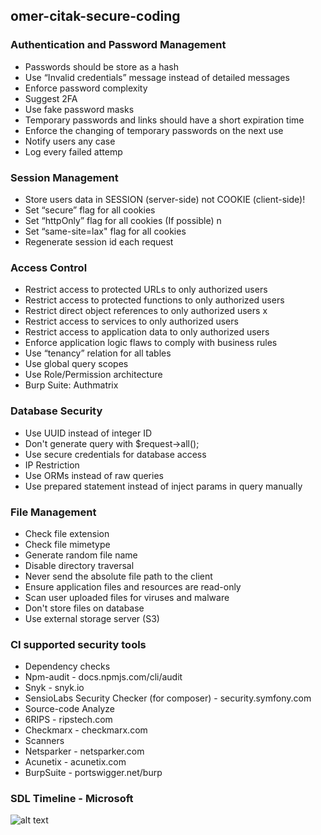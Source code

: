 ## omer-citak-secure-coding

### Authentication and Password Management
- Passwords should be store as a hash
- Use “Invalid credentials” message instead of detailed messages
- Enforce password complexity
- Suggest 2FA
- Use fake password masks
- Temporary passwords and links should have a short expiration time
- Enforce the changing of temporary passwords on the next use
- Notify users any case
- Log every failed attemp

### Session Management
- Store users data in SESSION (server-side) not COOKIE (client-side)!
- Set “secure” flag for all cookies
- Set “httpOnly” flag for all cookies (If possible) n
- Set “same-site=lax" flag for all cookies
- Regenerate session id each request

### Access Control
- Restrict access to protected URLs to only authorized users
- Restrict access to protected functions to only authorized users
- Restrict direct object references to only authorized users x
- Restrict access to services to only authorized users
- Restrict access to application data to only authorized users
- Enforce application logic flaws to comply with business rules
- Use “tenancy” relation for all tables
- Use global query scopes
- Use Role/Permission architecture
- Burp Suite: Authmatrix

### Database Security
- Use UUID instead of integer ID
- Don't generate query with $request->all();
- Use secure credentials for database access
- IP Restriction
- Use ORMs instead of raw queries
- Use prepared statement instead of inject params in query manually

### File Management
- Check file extension
- Check file mimetype
- Generate random file name
- Disable directory traversal
- Never send the absolute file path to the client
- Ensure application files and resources are read-only
- Scan user uploaded files for viruses and malware
- Don't store files on database
- Use external storage server (S3)

### CI supported security tools
- Dependency checks
- Npm-audit - docs.npmjs.com/cli/audit
- Snyk - snyk.io
- SensioLabs Security Checker (for composer) - security.symfony.com
- Source-code Analyze
- 6RIPS - ripstech.com
- Checkmarx - checkmarx.com
- Scanners
- Netsparker - netsparker.com
- Acunetix - acunetix.com
- BurpSuite - portswigger.net/burp  

### SDL Timeline - Microsoft    
![alt text](https://image.3001.net/images/20200401/1585732474_5e845b7aee9f6.jpeg!small)